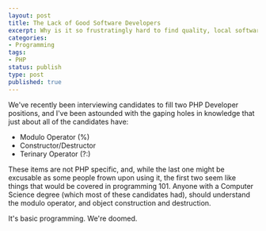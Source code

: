```yaml
---
layout: post
title: The Lack of Good Software Developers
excerpt: Why is it so frustratingly hard to find quality, local software developers?
categories:
- Programming
tags:
- PHP
status: publish
type: post
published: true
---
```

We've recently been interviewing candidates to fill two PHP Developer positions, and I've been astounded with the
gaping holes in knowledge that just about all of the candidates have:

 - Modulo Operator (%)
 - Constructor/Destructor
 - Terinary Operator (?:)

These items are not PHP specific, and, while the last one might be excusable as some people frown upon using it,
the first two seem like things that would be covered in programming 101. Anyone with a Computer Science degree
(which most of these candidates had), should understand the modulo operator, and object construction and destruction.

It's basic programming. We're doomed.
